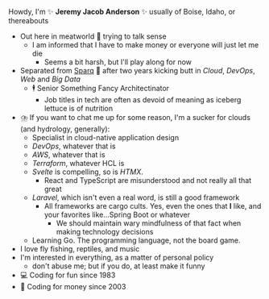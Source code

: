 Howdy, I'm ✨ **Jeremy Jacob Anderson** ✨ usually of Boise, Idaho, or thereabouts
- Out here in meatworld 🤔 trying to talk sense
  - I am informed that I have to make money or everyone will just let me die
    - Seems a bit harsh, but I'll play along for now
- Separated from [Sparq](https://teamsparq.com) 🥦 after two years kicking butt in _Cloud_, _DevOps_, _Web_ and _Big Data_
  - 🕴️ Senior Something Fancy Architectinator
    - Job titles in tech are often as devoid of meaning as iceberg lettuce is of nutrition
- ⛈️ If you want to chat me up for some reason, I'm a sucker for clouds (and hydrology, generally):
  - Specialist in cloud-native application design
  - _DevOps_, whatever that is
  - _AWS_, whatever that is
  - _Terraform_, whatever HCL is
  - _Svelte_ is compelling, so is _HTMX_.
    - React and TypeScript are misunderstood and not really all that great
  - _Laravel_, which isn't even a real word, is still a good framework
    - All frameworks are cargo cults. Yes, even the ones that **I** like, and your favorites like...Spring Boot or whatever
      - We should maintain wary mindfulness of that fact when making technology decisions
  - Learning Go. The programming language, not the board game.
- I love fly fishing, reptiles, and music
- I'm interested in everything, as a matter of personal policy
  - don't abuse me; but if you do, at least make it funny
- 💻 Coding for fun since 1983
- 💸 Coding for money since 2003
